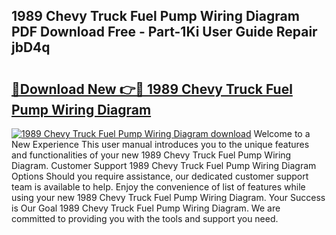 ## 1989 Chevy Truck Fuel Pump Wiring Diagram PDF Download Free - Part-1Ki User Guide Repair jbD4q

# <h2><a href="http://dfrhis6.blite.top/?on=1989+Chevy+Truck+Fuel+Pump+Wiring+Diagram">🔗Download New 👉🔴 1989 Chevy Truck Fuel Pump Wiring Diagram</a></h2>

[![1989 Chevy Truck Fuel Pump Wiring Diagram download](https://i.imgur.com/lujVjoI.png)](http://dfrhis6.blite.top/?on=1989+Chevy+Truck+Fuel+Pump+Wiring+Diagram)
Welcome to a New Experience This user manual introduces you to the unique features and functionalities of your new 1989 Chevy Truck Fuel Pump Wiring Diagram. Customer Support 1989 Chevy Truck Fuel Pump Wiring Diagram Options Should you require assistance, our dedicated customer support team is available to help. Enjoy the convenience of list of features while using your new 1989 Chevy Truck Fuel Pump Wiring Diagram. Your Success is Our Goal 1989 Chevy Truck Fuel Pump Wiring Diagram. We are committed to providing you with the tools and support you need.
